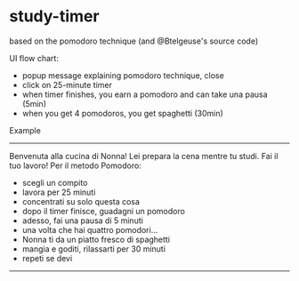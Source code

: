 # study-timer
based on the pomodoro technique (and @Btelgeuse's source code)

UI flow chart:
- popup message explaining pomodoro technique, close
- click on 25-minute timer
- when timer finishes, you earn a pomodoro and can take una pausa (5min)
- when you get 4 pomodoros, you get spaghetti (30min)

Example
***********************
Benvenuta alla cucina di Nonna! Lei prepara la cena mentre tu studi. Fai il tuo lavoro!
Per il metodo Pomodoro:
- scegli un compito
- lavora per 25 minuti
- concentrati su solo questa cosa
- dopo il timer finisce, guadagni un pomodoro
- adesso, fai una pausa di 5 minuti
- una volta che hai quattro pomodori...
- Nonna ti da un piatto fresco di spaghetti
- mangia e goditi, rilassarti per 30 minuti
- repeti se devi
**********************
